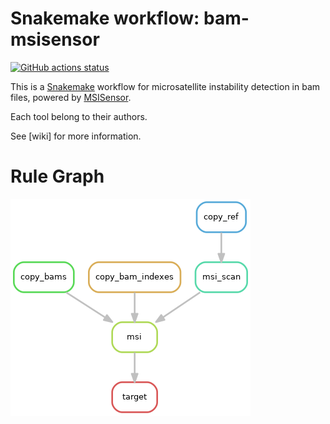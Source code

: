 # Snakemake workflow: bam-msisensor

[![GitHub actions status](https://github.com/tdayris-perso/bam-msisensor/workflows/CI/badge.svg?branch=master)](https://github.com/tdayris-perso/bam-msisensor/actions?query=branch%3Amaster+workflow%3ACI)

This is a [Snakemake](https://academic.oup.com/bioinformatics/article/28/19/2520/290322) workflow for microsatellite instability detection in bam files, powered by [MSISensor](https://github.com/ding-lab/msisensor).

Each tool belong to their authors.

See [wiki] for more information.


# Rule Graph

![workflow](workflow.png)
